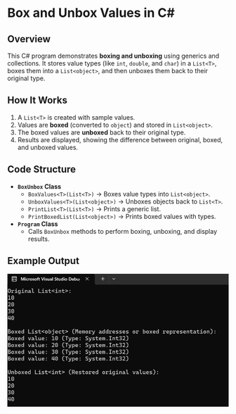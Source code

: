 # Box and Unbox Values in C#  

## Overview  
This C# program demonstrates **boxing and unboxing** using generics and collections. It stores value types (like `int`, `double`, and `char`) in a `List<T>`, boxes them into a `List<object>`, and then unboxes them back to their original type.  

## How It Works  
1. A `List<T>` is created with sample values.  
2. Values are **boxed** (converted to `object`) and stored in `List<object>`.  
3. The boxed values are **unboxed** back to their original type.  
4. Results are displayed, showing the difference between original, boxed, and unboxed values.  

## Code Structure  
- **`BoxUnbox` Class**  
  - `BoxValues<T>(List<T>)` → Boxes value types into `List<object>`.  
  - `UnboxValues<T>(List<object>)` → Unboxes objects back to `List<T>`.  
  - `PrintList<T>(List<T>)` → Prints a generic list.  
  - `PrintBoxedList(List<object>)` → Prints boxed values with types.  
- **`Program` Class**  
  - Calls `BoxUnbox` methods to perform boxing, unboxing, and display results.  

## Example Output  
![](./1.png)